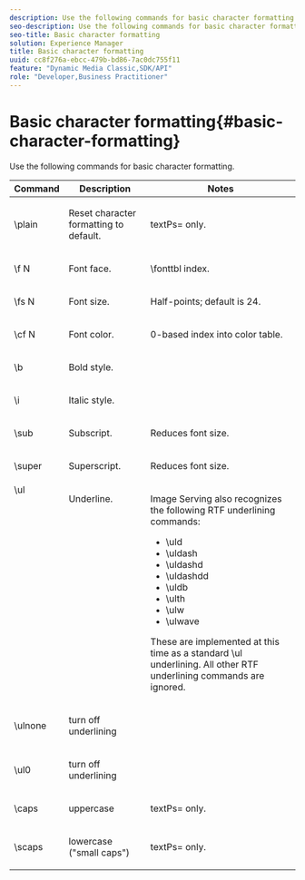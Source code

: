 ```yaml
---
description: Use the following commands for basic character formatting.
seo-description: Use the following commands for basic character formatting.
seo-title: Basic character formatting
solution: Experience Manager
title: Basic character formatting
uuid: cc8f276a-ebcc-479b-bd86-7ac0dc755f11
feature: "Dynamic Media Classic,SDK/API"
role: "Developer,Business Practitioner"
---
```


# Basic character formatting{#basic-character-formatting}

Use the following commands for basic character formatting.

<table id="table_65415B84652F4E7497299AD90AE7C191"> 
 <thead> 
  <tr> 
   <th class="entry"> Command </th> 
   <th class="entry"> Description </th> 
   <th class="entry"> Notes </th> 
  </tr> 
 </thead>
 <tbody> 
  <tr> 
   <td> <span class="codeph"> \plain </span> </td> 
   <td> <p>Reset character formatting to default. </p> </td> 
   <td> <p> <span class="codeph"> textPs= </span> only. </p> </td> 
  </tr> 
  <tr> 
   <td> <span class="codeph"> \f <span class="varname"> N </span> </span> </td> 
   <td> <p>Font face. </p> </td> 
   <td> <p> <span class="codeph"> \fonttbl </span> index. </p> </td> 
  </tr> 
  <tr> 
   <td> <span class="codeph"> \fs <span class="varname"> N </span> </span> </td> 
   <td> <p>Font size. </p> </td> 
   <td> <p>Half-points; default is 24. </p> </td> 
  </tr> 
  <tr> 
   <td> <span class="codeph"> \cf <span class="varname"> N </span> </span> </td> 
   <td> <p>Font color. </p> </td> 
   <td> <p>0-based index into color table. </p> </td> 
  </tr> 
  <tr> 
   <td> <span class="codeph"> \b </span> </td> 
   <td> <p>Bold style. </p> </td> 
   <td> <p> </p> </td> 
  </tr> 
  <tr> 
   <td> <span class="codeph"> \i </span> </td> 
   <td> <p>Italic style. </p> </td> 
   <td> <p> </p> </td> 
  </tr> 
  <tr> 
   <td> <span class="codeph"> \sub </span> </td> 
   <td> <p>Subscript. </p> </td> 
   <td> <p>Reduces font size. </p> </td> 
  </tr> 
  <tr> 
   <td> <span class="codeph"> \super </span> </td> 
   <td> <p>Superscript. </p> </td> 
   <td> <p>Reduces font size. </p> </td> 
  </tr> 
  <tr valign="top"> 
   <td> <span class="codeph"> \ul </span> </td> 
   <td> <p>Underline. </p> </td> 
   <td> <p>Image Serving also recognizes the following RTF underlining commands: </p> <p> 
     <ul id="ul_EF2077DD51F94E2E94D8F1FA661F95DE"> 
      <li id="li_F9382148CCCC4A6AB373DD96D28B71EE"> <span class="codeph"> \uld </span> </li> 
      <li id="li_141276B2082E4AD0A8C7D3BDDADD6EE2"> <span class="codeph"> \uldash </span> </li> 
      <li id="li_32CE2C69EEFE462FB21F49FF52A65B0B"> <span class="codeph"> \uldashd </span> </li> 
      <li id="li_DCF3CD4F884845A5A6B84BDD8DB3A572"> <span class="codeph"> \uldashdd </span> </li> 
      <li id="li_FDEF96CCE14D41BDB878AADCFF73068F"> <span class="codeph"> \uldb </span> </li> 
      <li id="li_482CCC6F5D8544CCA69DF2A070097ABD"> <span class="codeph"> \ulth </span> </li> 
      <li id="li_F11C79A6640B4C0684CA5D9733E49F43"> <span class="codeph"> \ulw </span> </li> 
      <li id="li_84F94D17372B4C0494A9F8AEC951C556"> <span class="codeph"> \ulwave </span> </li> 
     </ul> </p> <p>These are implemented at this time as a standard <span class="codeph"> \ul </span> underlining. All other RTF underlining commands are ignored. </p> </td> 
  </tr> 
  <tr> 
   <td> <span class="codeph"> \ulnone </span> </td> 
   <td> <p>turn off underlining </p> </td> 
   <td> <p> </p> </td> 
  </tr> 
  <tr> 
   <td> <span class="codeph"> \ul0 </span> </td> 
   <td> <p>turn off underlining </p> </td> 
   <td> <p> </p> </td> 
  </tr> 
  <tr> 
   <td> <span class="codeph"> \caps </span> </td> 
   <td> <p>uppercase </p> </td> 
   <td> <p> <span class="codeph"> textPs= </span> only. </p> </td> 
  </tr> 
  <tr> 
   <td> <span class="codeph"> \scaps </span> </td> 
   <td> <p>lowercase ("small caps") </p> </td> 
   <td> <p> <span class="codeph"> textPs= </span> only. </p> </td> 
  </tr> 
 </tbody> 
</table>

